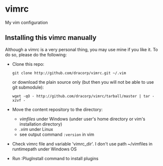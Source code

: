 vimrc
=====

My vim configuration

## Installing this vimrc manually

Although a vimrc is a very personal thing, you may use mine if you
like it. To do so, please do the following:

* Clone this repo:

    `git clone http://github.com/dracorp/vimrc.git ~/.vim`

    or download the plain source only (but then you will not be able to use git submodule):

    `wget -qO - http://github.com/dracorp/vimrc/tarball/master | tar -xzvf -`

* Move the content repository to the directory:

    * *vimfiles* under Windows (under user's home directory or vim's installation directory)
    * *.vim* under Linux
    * see output command `:version` in vim

* Check vimrc file and variable 'vimrc_dir'. I don't use path ~/vimfiles in runtimepath under Windows OS

* Run :PlugInstall command to install plugins
